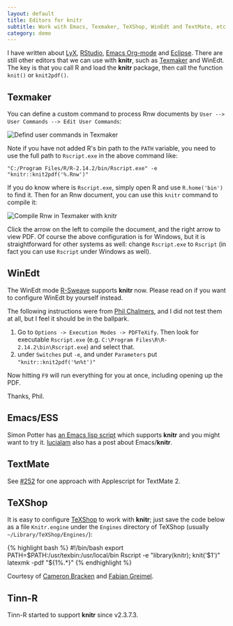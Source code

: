 ```yaml
---
layout: default
title: Editors for knitr
subtitle: Work with Emacs, Texmaker, TeXShop, WinEdt and TextMate, etc
category: demo
---
```


I have written about [LyX](../lyx/), [RStudio](../rstudio/), [Emacs Org-mode](../org/) and [Eclipse](../eclipse/). There are still other editors that we can use with **knitr**, such as [Texmaker](http://www.xm1math.net/texmaker/) and WinEdt. The key is that you call R and load the **knitr** package, then call the function `knit()` or `knit2pdf()`.

## Texmaker

You can define a custom command to process Rnw documents by `User --> User Commands --> Edit User Commands`:

![Defind user commands in Texmaker](http://i.imgur.com/ddIBH.png)

Note if you have not added R's bin path to the `PATH` variable, you need to use the full path to `Rscript.exe` in the above command like:

    "C:/Program Files/R/R-2.14.2/bin/Rscript.exe" -e "knitr::knit2pdf('%.Rnw')"

If you do know where is `Rscript.exe`, simply open R and use `R.home('bin')` to find it. Then for an Rnw document, you can use this `knitr` command to compile it:

![Compile Rnw in Texmaker with knitr](http://i.imgur.com/xKoeT.png)

Click the arrow on the left to compile the document, and the right arrow to view PDF. Of course the above configuration is for Windows, but it is straightforward for other systems as well: change `Rscript.exe` to `Rscript` (in fact you can use `Rscript` under Windows as well).

## WinEdt

The WinEdt mode [R-Sweave](http://www.winedt.org/Config/modes/R-Sweave.php) supports **knitr** now. Please read on if you want to configure WinEdt by yourself instead.

The following instructions were from [Phil Chalmers](https://github.com/philchalmers), and I did not test them at all, but I feel it should be in the ballpark.

1. Go to `Options -> Execution Modes -> PDFTeXify`. Then look for executable `Rscript.exe` (e.g. `C:\Program Files\R\R-2.14.2\bin\Rscript.exe`) and select that.
2. under `Switches` put `-e`, and under `Parameters` put `"knitr::knit2pdf('%n%t')"`

Now hitting `F9` will run everything for you at once, including opening up the PDF.

Thanks, Phil.

## Emacs/ESS

Simon Potter has [an Emacs lisp script](http://sjp.co.nz/posts/emacs-ess-knitr/) which supports **knitr** and you might want to try it. [lucialam](https://constantmindmapping.wordpress.com/2012/06/12/knitr-and-emacs/) also has a post about Emacs/**knitr**.

## TextMate

See [#252](https://github.com/yihui/knitr/issues/252#issuecomment-6034068) for one approach with Applescript for TextMate 2.

## TeXShop

It is easy to configure [TeXShop](http://pages.uoregon.edu/koch/texshop/) to work with **knitr**; just save the code below as a file `Knitr.engine` under the `Engines` directory of TeXShop (usually `~/Library/TeXShop/Engines/`):

{% highlight bash %}
#!/bin/bash
export PATH=$PATH:/usr/texbin:/usr/local/bin
Rscript -e "library(knitr); knit('$1')"
latexmk -pdf "${1%.*}"
{% endhighlight %}

Courtesy of [Cameron Bracken](http://cameron.bracken.bz/sweave-for-texshop) and [Fabian Greimel](http://yihui.name/en/2012/06/enjoyable-reproducible-research/#comment-601032753).

## Tinn-R

Tinn-R started to support **knitr** since v2.3.7.3.
